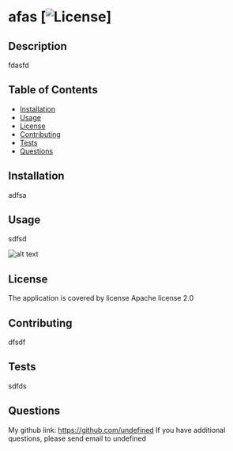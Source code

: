 # afas [![License](https://img.shields.io/badge/License-Apache_2.0-blue.svg)]

## Description
fdasfd

## Table of Contents

- [Installation](#installation)
- [Usage](#usage)
- [License](#license)
- [Contributing](#contributing)
- [Tests](#tests)
- [Questions](#questions)

## Installation

adfsa

## Usage

sdfsd

![alt text](undefined)

## License

The application is covered by license Apache license 2.0

## Contributing

dfsdf

## Tests

sdfds

## Questions
My github link: https://github.com/undefined
If you have additional questions, please send email to undefined
